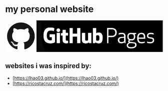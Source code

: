 # my personal website 

[![github pages](./assets/github_pages.png)](https://orange-my-cat.github.io/)

## websites i was inspired by:
- [https://lhao03.github.io/](https://lhao03.github.io/)
- [https://ricostacruz.com/](https://ricostacruz.com/)